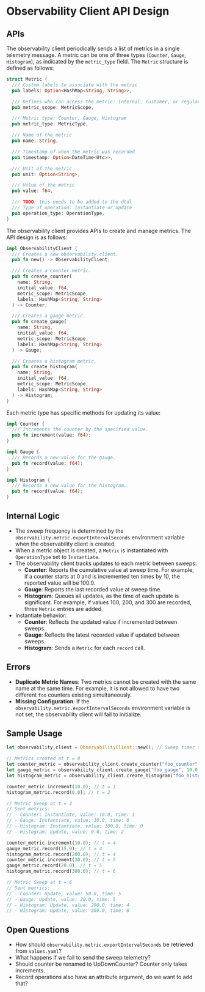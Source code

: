 # Observability Client API Design

## APIs

The observability client periodically sends a list of metrics in a single telemetry message. A metric can be one of three types (`Counter`, `Gauge`, `Histogram`), as indicated by the `metric_type` field. The `Metric` structure is defined as follows:

```rust
struct Metric {
  /// Custom labels to associate with the metric
  pub labels: Option<HashMap<String, String>>,

  /// Defines who can access the metric: internal, customer, or regular
  pub metric_scope: MetricScope,

  /// Metric type: Counter, Gauge, Histogram
  pub metric_type: MetricType,

  /// Name of the metric
  pub name: String,

  /// Timestamp of when the metric was recorded
  pub timestamp: Option<DateTime<Utc>>,

  /// Unit of the metric
  pub unit: Option<String>,

  /// Value of the metric
  pub value: f64,

  /// TODO: this needs to be added to the dtdl
  /// Type of operation: Instantiate or Update
  pub operation_type: OperationType,
}
```

The observability client provides APIs to create and manage metrics. The API design is as follows:

```rust
impl ObservabilityClient {    
  /// Creates a new observability client.
  pub fn new() -> ObservabilityClient;

  /// Creates a counter metric.
  pub fn create_counter(
    name: String, 
    initial_value: f64, 
    metric_scope: MetricScope, 
    labels: HashMap<String, String>
  ) -> Counter;

  /// Creates a gauge metric.
  pub fn create_gauge(
    name: String, 
    initial_value: f64, 
    metric_scope: MetricScope, 
    labels: HashMap<String, String>
  ) -> Gauge;

  /// Creates a histogram metric.
  pub fn create_histogram(
    name: String, 
    initial_value: f64, 
    metric_scope: MetricScope, 
    labels: HashMap<String, String>
  ) -> Histogram;
}
```

Each metric type has specific methods for updating its value:

```rust
impl Counter {
  /// Increments the counter by the specified value.
  pub fn increment(value: f64);
}

impl Gauge {        
  /// Records a new value for the gauge.
  pub fn record(value: f64);
}

impl Histogram {
  /// Records a new value for the histogram.
  pub fn record(value: f64);
}  
```

## Internal Logic

- The sweep frequency is determined by the `observability.metric.exportIntervalSeconds` environment variable when the observability client is created.
- When a metric object is created, a `Metric` is instantiated with `OperationType` set to `Instantiate`.
- The observability client tracks updates to each metric between sweeps:
  - **Counter**: Reports the cumulative value at sweep time. For example, if a counter starts at 0 and is incremented ten times by 10, the reported value will be 100.0.
  - **Gauge**: Reports the last recorded value at sweep time.
  - **Histogram**: Queues all updates, as the time of each update is significant. For example, if values 100, 200, and 300 are recorded, three `Metric` entries are added.
- Instantiate behavior:
  - **Counter**: Reflects the updated value if incremented between sweeps.
  - **Gauge**: Reflects the latest recorded value if updated between sweeps.
  - **Histogram**: Sends a `Metric` for each `record` call.

## Errors

- **Duplicate Metric Names**: Two metrics cannot be created with the same name at the same time. For example, it is not allowed to have two different `foo` counters existing simultaneously.
- **Missing Configuration**: If the `observability.metric.exportIntervalSeconds` environment variable is not set, the observability client will fail to initialize.

## Sample Usage

```rust
let observability_client = ObservabilityClient::new(); // Sweep timer set to 3 seconds

// Metrics created at t = 0
let counter_metric = observability_client.create_counter("foo_counter", 0.0, MetricScope::Customer, HashMap::new());
let gauge_metric = observability_client.create_gauge("foo_gauge", 10.0, MetricScope::Internal, HashMap::new());
let histogram_metric = observability_client.create_histogram("foo_histogram", 100.0, MetricScope::Internal, HashMap::new());

counter_metric.increment(10.0); // t = 1
histogram_metric.record(0.0); // t = 2

// Metric Sweep at t = 3
// Sent metrics:
// - Counter: Instantiate, value: 10.0, time: 1
// - Gauge: Instantiate, value: 10.0, time: 0
// - Histogram: Instantiate, value: 100.0, time: 0
// - Histogram: Update, value: 0.0, time: 2

counter_metric.increment(10.0); // t = 4
gauge_metric.record(15.0); // t = 4
histogram_metric.record(200.0); // t = 4
counter_metric.increment(30.0); // t = 5
gauge_metric.record(20.0); // t = 5
histogram_metric.record(300.0); // t = 6

// Metric Sweep at t = 6
// Sent metrics:
// - Counter: Update, value: 50.0, time: 5
// - Gauge: Update, value: 20.0, time: 5
// - Histogram: Update, value: 200.0, time: 4
// - Histogram: Update, value: 300.0, time: 6
```

## Open Questions

- How should `observability.metric.exportIntervalSeconds` be retrieved from `values.yaml`?
- What happens if we fail to send the sweep telemetry?
- Should counter be renamed to UpDownCounter? Counter only takes increments.
- Record operations also have an attribute argument, do we want to add that?
